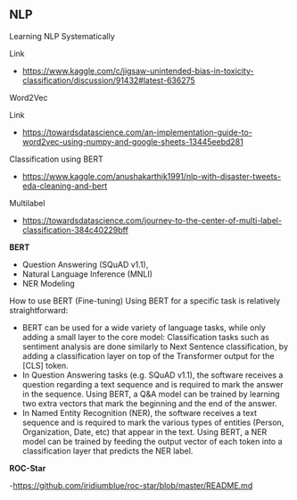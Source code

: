## NLP ##

Learning NLP Systematically

Link
- https://www.kaggle.com/c/jigsaw-unintended-bias-in-toxicity-classification/discussion/91432#latest-636275

Word2Vec

Link
- https://towardsdatascience.com/an-implementation-guide-to-word2vec-using-numpy-and-google-sheets-13445eebd281

Classification using BERT
- https://www.kaggle.com/anushakarthik1991/nlp-with-disaster-tweets-eda-cleaning-and-bert

Multilabel
- https://towardsdatascience.com/journey-to-the-center-of-multi-label-classification-384c40229bff

**BERT**

- Question Answering (SQuAD v1.1),
- Natural Language Inference (MNLI)
- NER Modeling

How to use BERT (Fine-tuning)
Using BERT for a specific task is relatively straightforward:
- BERT can be used for a wide variety of language tasks, while only adding a small layer to the core model:
Classification tasks such as sentiment analysis are done similarly to Next Sentence classification, by adding a classification layer on top of the Transformer output for the [CLS] token.
- In Question Answering tasks (e.g. SQuAD v1.1), the software receives a question regarding a text sequence and is required to mark the answer in the sequence. Using BERT, a Q&A model can be trained by learning two extra vectors that mark the beginning and the end of the answer.
- In Named Entity Recognition (NER), the software receives a text sequence and is required to mark the various types of entities (Person, Organization, Date, etc) that appear in the text. Using BERT, a NER model can be trained by feeding the output vector of each token into a classification layer that predicts the NER label.

**ROC-Star**

-https://github.com/iridiumblue/roc-star/blob/master/README.md
